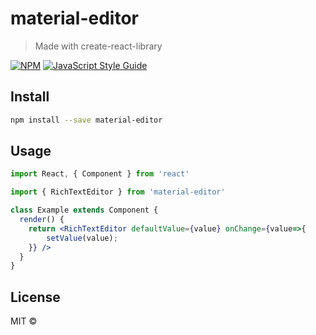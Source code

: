 # material-editor

> Made with create-react-library

[![NPM](https://img.shields.io/npm/v/material-editor.svg)](https://www.npmjs.com/package/material-editor) [![JavaScript Style Guide](https://img.shields.io/badge/code_style-standard-brightgreen.svg)](https://standardjs.com)

## Install

```bash
npm install --save material-editor
```

## Usage

```jsx
import React, { Component } from 'react'

import { RichTextEditor } from 'material-editor'

class Example extends Component {
  render() {
    return <RichTextEditor defaultValue={value} onChange={value=>{
        setValue(value);
    }} />
  }
}
```

## License

MIT © [](https://github.com/)
